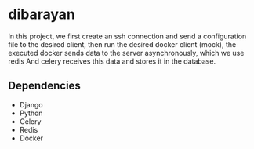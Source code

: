 # dibarayan
In this project, we first create an ssh connection and send a configuration file to the desired client, then run the desired docker client (mock), the executed docker sends data to the server asynchronously, which we use redis And celery receives this data and stores it in the database.
## Dependencies
- Django
- Python
- Celery
- Redis
- Docker

